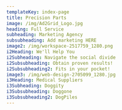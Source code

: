 ```yaml
---
templateKey: index-page
title: Precision Parts
image: /img/Ad2Grid_Logo.jpg
heading: Full Service
subheading: Marketing Agency
subsubheading: Add marketing HERE
image2: /img/workspace-2517759_1280.png
i2Heading: We'll Help You
i2Subheading: Navigate the social divide
i2Subsubheading: Obtain proven results!
i2Subsubheading2: Fits in your pocket!
image3: /img/web-design-2705099_1280.jpg
i3Heading: Medical Suppliers
i3Subheading: Doggity
i3Subsubheading: Doggone
i3Subsubheading2: DogPiles
---
```


